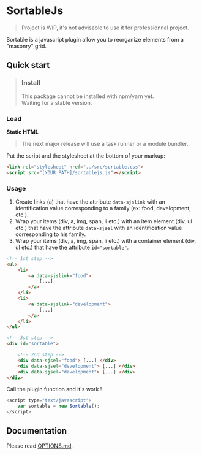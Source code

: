 # SortableJs

> Project is WIP, it's not advisable to use it for professionnal project.

Sortable is a javascript plugin allow you to reorganize elements from a "masonry" grid.
## Quick start
> ### Install
> This package cannot be installed with npm/yarn yet.
> <br>
> Waiting for a stable version.

### Load
**Static HTML**

> The next major release will use a task runner or a module bundler.

Put the script and the stylesheet at the bottom of your markup:

```html
<link rel="stylesheet" href="../src/sortable.css">
<script src="[YOUR_PATH]/sortablejs.js"></script>
```

### Usage
1. Create links (a) that have the attribute `data-sjslink` with an identification value corresponding to a family (ex: food, development, etc.).
2. Wrap your items (div, a, img, span, li etc.) with an item element (div, ul etc.) that have the attribute `data-sjsel` with an identification value corresponding to his family.
3. Wrap your items (div, a, img, span, li etc.) with a container element (div, ul etc.) that have the attribute `id="sortable"`.


```html
<!-- 1st step -->
<ul>
    <li>
        <a data-sjslink="food">
            [...]
        </a>
    </li>
    <li>
        <a data-sjslink="development">
            [...]
        </a>
    </li>
</ul>

<!-- 3st step -->
<div id="sortable">

    <!-- 2nd step -->
    <div data-sjsel="food"> [...] </div>
    <div data-sjsel="development"> [...] </div>
    <div data-sjsel="development"> [...] </div>
</div>
```

Call the plugin function and it's work !

```js
<script type="text/javascript">
    var sortable = new Sortable();
</script>
```

## Documentation
Please read [OPTIONS.md](https://github.com/TristanBlg/sortableJs/blob/master/docs/OPTIONS.md).
